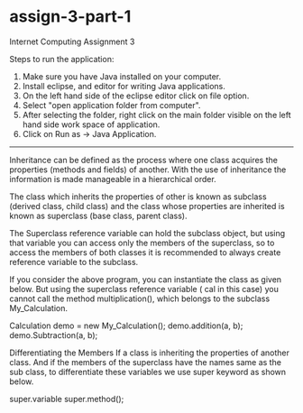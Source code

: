 # assign-3-part-1
Internet Computing Assignment 3

Steps to run the application:

1. Make sure you have Java installed on your computer.
2. Install eclipse, and editor for writing Java applications.
3. On the left hand side of the eclipse editor click on file option.
4. Select "open application folder from computer".
5. After selecting the folder, right click on the main folder visible on the left hand side work space of application.
6. Click on Run as -> Java Application.

----------------------------------------------------------------------------------------------------------------------------------

Inheritance can be defined as the process where one class acquires the properties (methods and fields) of another. With the use of inheritance the information is made manageable in a hierarchical order.

The class which inherits the properties of other is known as subclass (derived class, child class) and the class whose properties are inherited is known as superclass (base class, parent class).

The Superclass reference variable can hold the subclass object, but using that variable you can access only the members of the superclass, so to access the members of both classes it is recommended to always create reference variable to the subclass.

If you consider the above program, you can instantiate the class as given below. But using the superclass reference variable ( cal in this case) you cannot call the method multiplication(), which belongs to the subclass My_Calculation.

Calculation demo = new My_Calculation();
demo.addition(a, b);
demo.Subtraction(a, b);


Differentiating the Members
If a class is inheriting the properties of another class. And if the members of the superclass have the names same as the sub class, to differentiate these variables we use super keyword as shown below.

super.variable
super.method();
